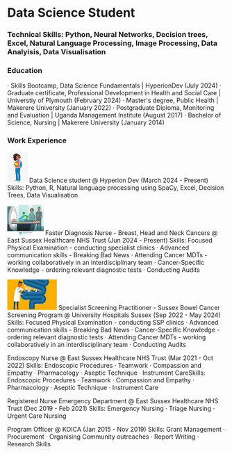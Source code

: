# Data Science Student
### Technical Skills: Python, Neural Networks, Decision trees, Excel, Natural Language Processing, Image Processing, Data Analyisis, Data Visualisation
### Education
· Skills Bootcamp, Data Science Fundamentals | HyperionDev (July 2024)
· Graduate certificate, Professional Development in Health and Social Care | Universtiy of Plymouth (February 2024)
· Master's degree, Public Health | Makerere University (January 2022)
· Postgraduate Diploma, Monitoring and Evaluation | Uganda Management Institute (August 2017)
· Bachelor of Science, Nursing | Makerere University (January 2014)
### Work Experience
<img src="assets/student.jpeg" height="70"> Data Science student @ Hyperion Dev (March 2024 - Present)
Skills: Python, R, Natural language processing using SpaCy, Excel, Decision Trees, Data Visualisation

<img src="assets/bhn ca.jpeg" height="70"> Faster Diagnosis Nurse - Breast, Head and Neck Cancers @ East Sussex Healthcare NHS Trust (Jun 2024 - Present)
Skills: Focused Physical Examination - conducting specialist clinics · Advanced communication skills - Breaking Bad News · Attending Cancer MDTs - working collaboratively in an interdisciplinary team · Cancer-Specific Knowledge - ordering relevant diagnostic tests · Conducting Audits

<img src="assets/bowel cancer screening.jpeg" height ="70"> Specialist Screening Practitioner - Sussex Bowel Cancer Screening Program @ University Hospitals Sussex (Sep 2022 - May 2024)
Skills: Focused Physical Examination - conducting SSP clinics · Advanced communication skills - Breaking Bad News · Cancer-Specific Knowledge - ordering relevant diagnostic tests · Attending Cancer MDTs - working collaboratively in an interdisciplinary team · Conducting Audits

Endoscopy Nurse @ East Sussex Healthcare NHS Trust (Mar 2021 - Oct 2022) 
Skills: Endoscopic Procedures · Teamwork · Compassion and Empathy · Pharmacology · Aseptic Technique · Instrument CareSkills: Endoscopic Procedures · Teamwork · Compassion and Empathy · Pharmacology · Aseptic Technique · Instrument Care

Registered Nurse Emergency Department @ East Sussex Healthcare NHS Trust (Dec 2019 - Feb 2021)
Skills: Emergency Nursing · Triage Nursing · Urgent Care Nursing

Program Officer @ KOICA (Jan 2015 - Nov 2019)
Skills: Grant Management · Procurement · Organising Community outreaches · Report Writing · Research Skills
